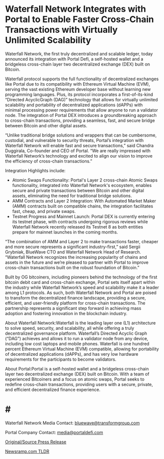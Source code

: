 # Waterfall Network Integrates with Portal to Enable Faster Cross-Chain Transactions with Virtually Unlimited Scalability

Waterfall Network, the first truly decentralized and scalable ledger, today announced its integration with Portal Defi, a self-hosted wallet and a bridgeless cross-chain layer two decentralized exchange (DEX) built on Bitcoin.

Waterfall protocol supports the full functionality of decentralized exchanges like Portal due to its compatibility with Ethereum Virtual Machine (EVM), serving the vast existing Ethereum developer base without learning new programming languages. Plus, its protocol incorporates a first-of-its-kind “Directed AcyclicGraph (DAG)” technology that allows for virtually unlimited scalability and portability of decentralized applications (dAPPs) with minimal processing power requirements that allow anyone to run a validator node. The integration of Portal DEX introduces a groundbreaking approach to cross-chain transactions, providing a seamless, fast, and secure bridge between Bitcoin and other digital assets.

“Unlike traditional bridge solutions and wrappers that can be cumbersome, custodial, and vulnerable to security threats, Portal’s integration with Waterfall Network will enable fast and secure transactions,” said Chandra Duggirala, Co-founder and CEO of Portal. “We are really impressed with Waterfall Network’s technology and excited to align our vision to improve the efficiency of cross-chain transactions.”

Integration Highlights include:

* Atomic Swaps Functionality: Portal's Layer 2 cross-chain Atomic Swaps functionality, integrated into Waterfall Network's ecosystem, enables secure and private transactions between Bitcoin and other digital assets, eliminating the need for traditional bridge solutions.
* AMM Contracts and Layer 2 Integration: With Automated Market Maker (AMM) contracts built on compatible chains, the integration facilitates fast, cheap, and private swaps.
* Testnet Progress and Mainnet Launch: Portal DEX is currently entering its testnet phase, with contracts undergoing rigorous reviews while Waterfall Network recently released its Testnet 8 as both entities prepare for mainnet launches in the coming months.

“The combination of AMM and Layer 2 to make transactions faster, cheaper and more secure represents a significant industry-first,” said Sergii Grybniak, BlueWave CTO and Waterfall Network Head of Research. “Waterfall Network recognizes the increasing popularity of chains and assets in the future and we’re pleased to partner with Portal to improve cross-chain transactions built on the robust foundation of Bitcoin.”

Built by OG bitcoiners, including pioneers behind the technology of the first bitcoin debit card and cross-chain exchange, Portal sets itself apart within the industry while Waterfall Network’s speed and scalability make it a leader among L1 protocols. As such, both Waterfall Network and Portal are poised to transform the decentralized finance landscape, providing a secure, efficient, and user-friendly platform for cross-chain transactions. The partnership represents a significant step forward in achieving mass adoption and fostering innovation in the blockchain industry.

About Waterfall Network:Waterfall is the leading layer one (L1) architecture to solve speed, security, and scalability, all while offering a truly decentralized governance platform. Waterfall’s Directed Acyclic Graph (“DAG”) achieves and allows it to run a validator node from any device, including low cost laptops and mobile phones. Waterfall is one hundred percent Ethereum Virtual Machine (EVM) compatible, allowing for portability of decentralized applications (dAPPs), and has very low hardware requirements for the participants to become validators.

About Portal:Portal is a self-hosted wallet and a bridgeless cross-chain layer two decentralized exchange (DEX) built on Bitcoin. With a team of experienced Bitcoiners and a focus on atomic swaps, Portal seeks to redefine cross-chain transactions, providing users with a secure, private, and efficient decentralized finance experience.

# # #

Waterfall Network Media Contact: bluewave@transformgroup.com

Portal Company Contact: [media@portaldefi.com](mailto:media@portaldefi.com) 

[Original/Source Press Release](https://blockchainwire.io/press-release/waterfall-network-integrates-with-portal-to-enable-faster-cross-chain-transactions-with-virtually-unlimited-scalability) 

[Newsramp.com TLDR](https://newsramp.com/None) 